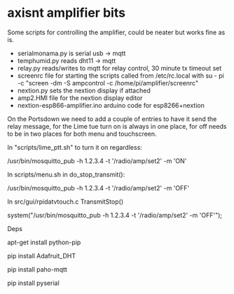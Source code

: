 # axisnt amplifier bits

Some scripts for controlling the amplifier, could be neater but works fine as is. 


* serialmonama.py is serial usb -> mqtt
* temphumid.py reads dht11 -> mqtt
* relay.py reads/writes to mqtt for relay control, 30 minute tx timeout set
* screenrc file for starting the scripts called from /etc/rc.local with su - pi -c "screen -dm -S ampcontrol -c /home/pi/amplifier/screenrc"
* nextion.py sets the nextion display if attached
* amp2.HMI file for the nextion display editor
* nextion-esp866-amplifier.ino arduino code for esp8266+nextion

On the Portsdown we need to add a couple of entries to have it send the relay message, for the Lime tue turn on is always in one place, for off needs to be in two places for both menu and touchscreen. 

In "scripts/lime_ptt.sh" to turn it on regardless:

  /usr/bin/mosquitto_pub -h 1.2.3.4 -t '/radio/amp/set2' -m 'ON' 

In scripts/menu.sh in do_stop_transmit():

  /usr/bin/mosquitto_pub -h 1.2.3.4 -t '/radio/amp/set2' -m 'OFF'

In src/gui/rpidatvtouch.c TransmitStop() 

  system("/usr/bin/mosquitto_pub -h 1.2.3.4 -t '/radio/amp/set2' -m 'OFF'");
 
Deps

apt-get install python-pip

pip install Adafruit_DHT

pip install paho-mqtt

pip install pyserial

